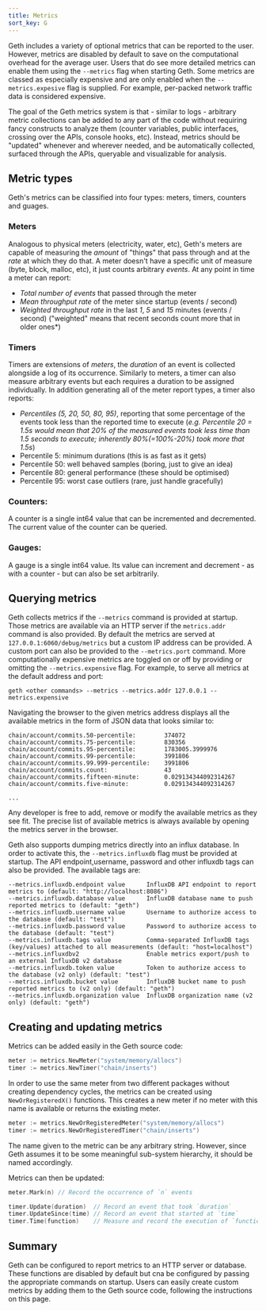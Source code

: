 ```yaml
---
title: Metrics
sort_key: G
---
```



Geth includes a variety of optional metrics that can be reported to the user. However, metrics are disabled by default to save on the computational overhead for the average user. Users that do see more detailed metrics can enable them using the `--metrics` flag when starting Geth. Some metrics are classed as especially expensive and are only enabled when the `--metrics.expesive` flag is supplied. For example, per-packed network traffic data is considered expensive.

The goal of the Geth metrics system is that - similar to logs - arbitrary metric collections can be added to any part of the code without requiring fancy constructs to analyze them (counter variables, public interfaces, crossing over the APIs, console hooks, etc). Instead, metrics should be "updated" whenever and wherever needed, and be automatically collected, surfaced through the APIs, queryable and visualizable for analysis.


## Metric types

Geth's metrics can be classified into four types: meters, timers, counters and guages.

### Meters

Analogous to physical meters (electricity, water, etc), Geth's meters are capable of measuring the *amount* of "things" that pass through and at the *rate* at which they do that. A meter doesn't have a specific unit of measure (byte, block, malloc, etc), it just counts arbitrary *events*. At any point in time a meter can report:

* *Total number of events* that passed through the meter
* *Mean throughput rate* of the meter since startup (events / second)
* *Weighted throughput rate* in the last *1*, *5* and *15* minutes (events / second)
  ("weighted" means that recent seconds count more that in older ones*)


### Timers

Timers are extensions of *meters*, the *duration* of an event is collected alongside a log of its occurrence. Similarly to meters, a timer can also measure arbitrary events but each requires a duration to be assigned individually. In addition generating all of the meter report types, a timer also reports:

* *Percentiles (5, 20, 50, 80, 95)*, reporting that some percentage of the events took less than the reported time to execute (*e.g. Percentile 20 = 1.5s would mean that 20% of the measured events took less time than 1.5 seconds to execute; inherently 80%(=100%-20%) took more that 1.5s*)
* Percentile 5: minimum durations (this is as fast as it gets)
* Percentile 50: well behaved samples (boring, just to give an idea)
* Percentile 80: general performance (these should be optimised)
* Percentile 95: worst case outliers (rare, just handle gracefully)

### Counters: 

A counter is a single int64 value that can be incremented and decremented. The current value of the counter can be queried.

### Gauges: 

A gauge is a single int64 value. Its value can increment and decrement - as with a counter - but can also be set arbitrarily.



## Querying metrics

Geth collects metrics if the `--metrics` command is provided at startup. Those metrics are available via an HTTP server if the `metrics.addr` command is also provided. By default the metrics are served at `127.0.0.1:6060/debug/metrics` but a custom IP address can be provided. A custom port can also be provided to the `--metrics.port` command. More computationally expensive metrics are toggled on or off by providing or omitting the `--metrics.expensive` flag. For example, to serve all metrics at the default address and port:

```
geth <other commands> --metrics --metrics.addr 127.0.0.1 --metrics.expensive
```

Navigating the browser to the given metrics address displays all the available metrics in the form
of JSON data that looks similar to:

```
chain/account/commits.50-percentile:        374072
chain/account/commits.75-percentile:        830356
chain/account/commits.95-percentile:        1783005.3999976
chain/account/commits.99-percentile:        3991806
chain/account/commits.99.999-percentile:    3991806
chain/account/commits.count:                43
chain/account/commits.fifteen-minute:       0.029134344092314267
chain/account/commits.five-minute:          0.029134344092314267

...

```


Any developer is free to add, remove or modify the available metrics as they see fit. The precise list of available metrics is always available by opening the metrics server in the browser.

Geth also supports dumping metrics directly into an influx database. In order to activate this, the `--metrics.influxdb` flag must be provided at startup. The API endpoint,username, password and other influxdb tags can also be provided. The available tags are:

```
--metrics.influxdb.endpoint value      InfluxDB API endpoint to report metrics to (default: "http://localhost:8086")
--metrics.influxdb.database value      InfluxDB database name to push reported metrics to (default: "geth")
--metrics.influxdb.username value      Username to authorize access to the database (default: "test")
--metrics.influxdb.password value      Password to authorize access to the database (default: "test")
--metrics.influxdb.tags value          Comma-separated InfluxDB tags (key/values) attached to all measurements (default: "host=localhost")
--metrics.influxdbv2                   Enable metrics export/push to an external InfluxDB v2 database
--metrics.influxdb.token value         Token to authorize access to the database (v2 only) (default: "test")
--metrics.influxdb.bucket value        InfluxDB bucket name to push reported metrics to (v2 only) (default: "geth")
--metrics.influxdb.organization value  InfluxDB organization name (v2 only) (default: "geth")
```

## Creating and updating metrics

Metrics can be added easily in the Geth source code:

```go
meter := metrics.NewMeter("system/memory/allocs")
timer := metrics.NewTimer("chain/inserts")
```

In order to use the same meter from two different packages without creating dependency cycles, the metrics can be created using `NewOrRegisteredX()` functions. This creates a new meter if no meter with this name is available or returns the existing meter.

```go
meter := metrics.NewOrRegisteredMeter("system/memory/allocs")
timer := metrics.NewOrRegisteredTimer("chain/inserts")
```

The name given to the metric can be any arbitrary string. However, since Geth assumes it to be some meaningful sub-system hierarchy, it should be named accordingly. 

Metrics can then be updated:

```go
meter.Mark(n) // Record the occurrence of `n` events

timer.Update(duration)  // Record an event that took `duration`
timer.UpdateSince(time) // Record an event that started at `time`
timer.Time(function)    // Measure and record the execution of `function`
```

## Summary

Geth can be configured to report metrics to an HTTP server or database. These functions are disabled by default but cna be configured by passing the appropriate commands on startup. Users can easily create custom metrics by adding them to the Geth source code, following the instructions on this page. 